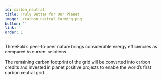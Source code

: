```yaml
---
id: carbon_neutral
title: Truly Better for Our Planet
image: ./carbon_neutral_farming.png
button: ''
link: ''
order: 1
---
```


ThreeFold’s peer-to-peer nature brings considerable energy efficiencies as compared to current solutions. 
<br/>
<br/>
The remaining carbon footprint of the grid will be converted into carbon credits and invested in planet positive projects to enable the world’s first carbon neutral grid.
